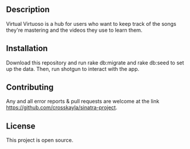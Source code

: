 ## Description
Virtual Virtuoso is a hub for users who want to keep track of the songs they're mastering and the videos they use to learn them.

## Installation
Download this repository and run rake db:migrate and rake db:seed to set up the data. Then, run shotgun to interact with the app.

## Contributing
Any and all error reports & pull requests are welcome at the link https://github.com/crosskayla/sinatra-project.

## License
This project is open source.
